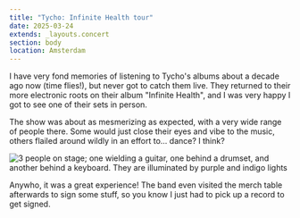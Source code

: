 ```yaml
---
title: "Tycho: Infinite Health tour"
date: 2025-03-24
extends: _layouts.concert
section: body
location: Amsterdam
---
```


I have very fond memories of listening to Tycho's albums about a decade ago now (time flies!), but never got to catch
them live. They returned to their more electronic roots on their album "Infinite Health", and I was very happy I got to
see one of their sets in person.

The show was about as mesmerizing as expected, with a very wide range of people there. Some would just close their eyes
and vibe to the music, others flailed around wildly in an effort to... dance? I think?

![3 people on stage; one wielding a guitar, one behind a drumset, and another behind a keyboard. They are illuminated by purple and indigo lights](/assets/images/concerts/tycho.jpg)

Anywho, it was a great experience! The band even visited the merch table afterwards to sign some stuff, so you know I
just had to pick up a record to get signed.
